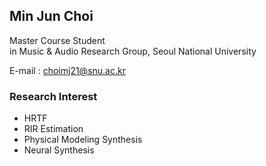 ## Min Jun Choi
Master Course Student   
in Music & Audio Research Group, Seoul National University

E-mail : <a href="mailto:choimj21@snu.ac.kr">choimj21@snu.ac.kr</a></p>


### Research Interest
- HRTF
- RIR Estimation
- Physical Modeling Synthesis
- Neural Synthesis



<!--
**MinGGachi/MinGGachi** is a ✨ _special_ ✨ repository because its `README.md` (this file) appears on your GitHub profile.

Here are some ideas to get you started:

- 🔭 I’m currently working on ...
- 🌱 I’m currently learning ...
- 👯 I’m looking to collaborate on ...
- 🤔 I’m looking for help with ...
- 💬 Ask me about ...
- 📫 How to reach me: ...
- 😄 Pronouns: ...
- ⚡ Fun fact: ...
-->
